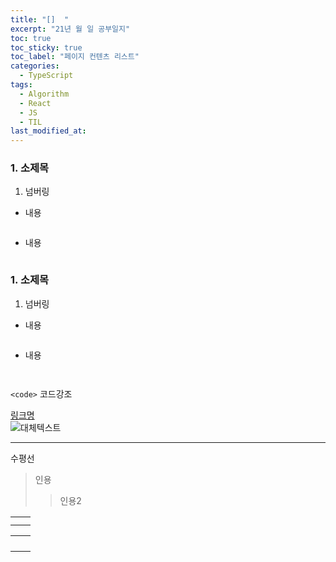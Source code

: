 ```yaml
---
title: "[]  "
excerpt: "21년 월 일 공부일지"
toc: true
toc_sticky: true
toc_label: "페이지 컨텐츠 리스트"
categories:
  - TypeScript
tags:
  - Algorithm
  - React
  - JS
  - TIL
last_modified_at:
---
```


### **1. 소제목**

1. 넘버링

- 내용

```javascript

```

- 내용

```javascript

```

### **1. 소제목**

1. 넘버링

- 내용

```javascript

```

- 내용

```javascript

```

```javascript

```

`<code>` 코드강조

[링크명](링크주소)  
![대체텍스트](이미지주소)

---

수평선

> 인용
>
> > 인용2

|     |     |
| --- | --- |
|     |     |
|     |     |

|     |     |
| --- | --- |
|     |     |
|     |     |
|     |     |
|     |     |
